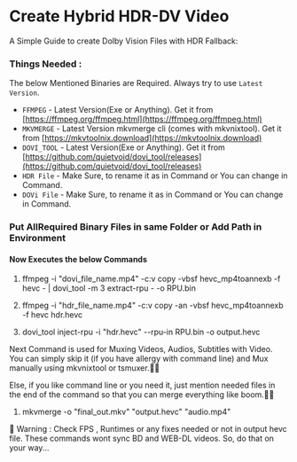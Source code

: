 # Create Hybrid HDR-DV Video
A Simple Guide to create Dolby Vision Files with HDR Fallback:

### Things Needed :
The below Mentioned Binaries are Required. Always try to use `Latest Version`.

- `FFMPEG` - Latest Version(Exe or Anything). Get it from [https://ffmpeg.org/ffmpeg.html](https://ffmpeg.org/ffmpeg.html)
- `MKVMERGE` - Latest Version mkvmerge cli (comes with mkvnixtool). Get it from [https://mkvtoolnix.download](https://mkvtoolnix.download)
- `DOVI_TOOL` - Latest Version(Exe or Anything). Get it from [https://github.com/quietvoid/dovi_tool/releases](https://github.com/quietvoid/dovi_tool/releases)
- `HDR File` - Make Sure, to rename it as in Command or You can change in Command.
- `DOVi File` - Make Sure, to rename it as in Command or You can change in Command.

### Put AllRequired Binary Files in same Folder or Add Path in Environment
#### Now Executes the below Commands
1. ffmpeg -i "dovi_file_name.mp4" -c:v copy -vbsf hevc_mp4toannexb -f hevc - | dovi_tool -m 3 extract-rpu - -o RPU.bin

2. ffmpeg -i "hdr_file_name.mp4" -c:v copy -an -vbsf hevc_mp4toannexb -f hevc hdr.hevc

3. dovi_tool inject-rpu -i "hdr.hevc" --rpu-in RPU.bin -o output.hevc


Next Command is used for Muxing Videos, Audios, Subtitles with Video. You can simply skip it (if you have allergy with command line) and Mux manually using mkvnixtool or tsmuxer.🤦‍♂️

Else, if you like command line or you need it, just mention needed files in the end of the command so that you can merge everything like boom.🧑‍🚀



1. mkvmerge -o "final_out.mkv" "output.hevc" "audio.mp4"


🚫 Warning : Check FPS , Runtimes or any fixes needed or not in output hevc file. These commands wont sync BD and WEB-DL videos. So, do that on your way...

